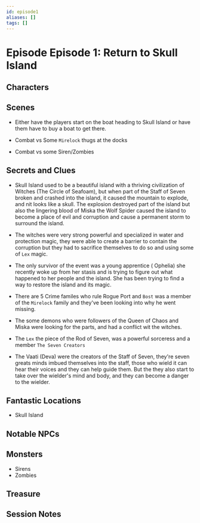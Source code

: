 ```yaml
---
id: episode1
aliases: []
tags: []
---
```


# Episode Episode 1: Return to Skull Island

## Characters

## Scenes

- Either have the players start on the boat heading to Skull Island or have them have to buy a boat to get there.

- Combat vs Some `Mirelock` thugs at the docks

- Combat vs some Siren/Zombies 


## Secrets and Clues

- Skull Island used to be a beautiful island with a thriving civilization of Witches (The Circle of Seafoam), but when part of the Staff of Seven broken and crashed into the island, it caused the mountain to explode, and nit looks like a skull. The explosion destroyed part of the island but also the lingering blood of Miska the Wolf Spider caused the island to become a place of evil and corruption and cause a permanent storm to surround the island.
 
- The witches were very strong powerful and specialized in water and protection magic, they were able to create a barrier to contain the corruption but they had to sacrifice themselves to do so and using some of `Lex` magic.

- The only survivor of the event was a young apprentice ( Ophelia) she recently woke up from her stasis and is trying to figure out what happened to her people and the island. She has been trying to find a way to restore the island and its magic.

- There are 5 Crime familes who rule Rogue Port and `Bost` was a member of the `Mirelock` family and they've been looking into why he went missing. 

- The some demons who were followers of the Queen of Chaos and Miska were looking for the parts, and had a conflict wit the witches.

- The `Lex` the piece of the Rod of Seven, was a powerful sorceress and a member `The Seven Creators` 

- The Vaati (Deva) were the creators of the Staff of Seven, they're seven greats minds imbued themselves into the staff, those who wield it can hear their voices and they can help guide them. But the they also start to take over the wielder's mind and body, and they can become a danger to the wielder.


## Fantastic Locations
-  Skull Island

## Notable NPCs

## Monsters
- Sirens
- Zombies

## Treasure


## Session Notes

